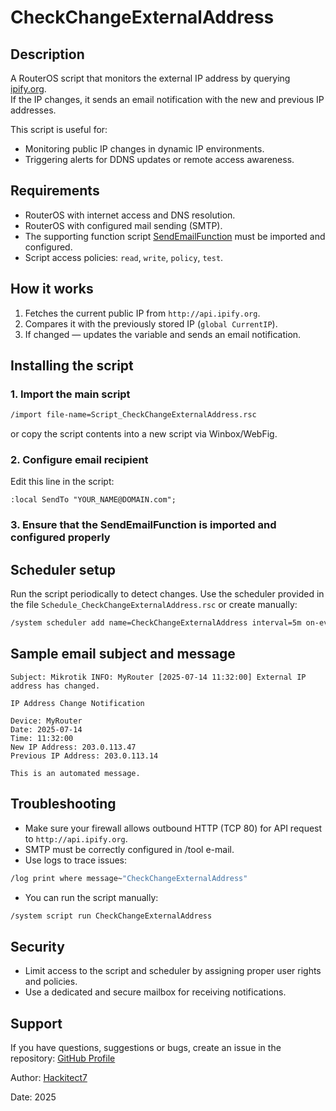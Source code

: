 # CheckChangeExternalAddress

## Description

A RouterOS script that monitors the external IP address by querying [ipify.org](http://api.ipify.org).  
If the IP changes, it sends an email notification with the new and previous IP addresses.

This script is useful for:

- Monitoring public IP changes in dynamic IP environments.
- Triggering alerts for DDNS updates or remote access awareness.

## Requirements

- RouterOS with internet access and DNS resolution.
- RouterOS with configured mail sending (SMTP).
- The supporting function script [SendEmailFunction](../../functions/SendEmailFunction/) must be imported and configured.
- Script access policies: `read`, `write`, `policy`, `test`.

## How it works

1. Fetches the current public IP from `http://api.ipify.org`.
2. Compares it with the previously stored IP (`global CurrentIP`).
3. If changed — updates the variable and sends an email notification.

## Installing the script

### 1. Import the main script

```bash
/import file-name=Script_CheckChangeExternalAddress.rsc
```

or copy the script contents into a new script via Winbox/WebFig.

### 2. Configure email recipient

Edit this line in the script:

```mikrotik
:local SendTo "YOUR_NAME@DOMAIN.com";
```

### 3. Ensure that the SendEmailFunction is imported and configured properly

## Scheduler setup

Run the script periodically to detect changes. Use the scheduler provided in the file `Schedule_CheckChangeExternalAddress.rsc` or create manually:

```bash
/system scheduler add name=CheckChangeExternalAddress interval=5m on-event="/system script run CheckChangeExternalAddress;" comment="Check Change External IP address and notify" policy=read,write,policy,test start-time=startup
```

## Sample email subject and message

```text
Subject: Mikrotik INFO: MyRouter [2025-07-14 11:32:00] External IP address has changed.

IP Address Change Notification

Device: MyRouter
Date: 2025-07-14
Time: 11:32:00
New IP Address: 203.0.113.47
Previous IP Address: 203.0.113.14

This is an automated message.
```

## Troubleshooting

- Make sure your firewall allows outbound HTTP (TCP 80) for API request to `http://api.ipify.org`.
- SMTP must be correctly configured in /tool e-mail.
- Use logs to trace issues:

```bash
/log print where message~"CheckChangeExternalAddress"
```

- You can run the script manually:

```bash
/system script run CheckChangeExternalAddress
```

## Security

- Limit access to the script and scheduler by assigning proper user rights and policies.
- Use a dedicated and secure mailbox for receiving notifications.

## Support

If you have questions, suggestions or bugs, create an issue in the repository: [GitHub Profile](https://github.com/Hackitect7/routeros-scripts)

Author: [Hackitect7](https://github.com/Hackitect7)

Date: 2025

